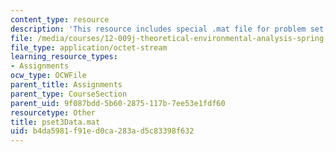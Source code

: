 ```yaml
---
content_type: resource
description: 'This resource includes special .mat file for problem set 3. '
file: /media/courses/12-009j-theoretical-environmental-analysis-spring-2015/b4da5981f91ed0ca283ad5c83398f632_pset3Data.mat
file_type: application/octet-stream
learning_resource_types:
- Assignments
ocw_type: OCWFile
parent_title: Assignments
parent_type: CourseSection
parent_uid: 9f087bdd-5b60-2875-117b-7ee53e1fdf60
resourcetype: Other
title: pset3Data.mat
uid: b4da5981-f91e-d0ca-283a-d5c83398f632
---
```

